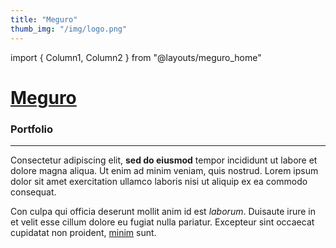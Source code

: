 ```yaml
---
title: "Meguro"
thumb_img: "/img/logo.png"
---
```


import { Column1, Column2 } from "@layouts/meguro_home"

<Column1>

# [Meguro](/)

### Portfolio

---

Consectetur adipiscing elit, **sed do eiusmod** tempor incididunt ut labore et dolore magna aliqua. Ut enim ad minim veniam, quis nostrud. Lorem ipsum dolor sit amet exercitation ullamco laboris nisi ut aliquip ex ea commodo consequat.

Con culpa qui officia deserunt mollit anim id est *laborum*. Duisaute irure in et velit esse cillum dolore eu fugiat nulla pariatur. Excepteur sint occaecat cupidatat non proident, [minim](https://example.com) sunt.

</Column1>

<Column2>

<ProjectsList />

</Column2>
